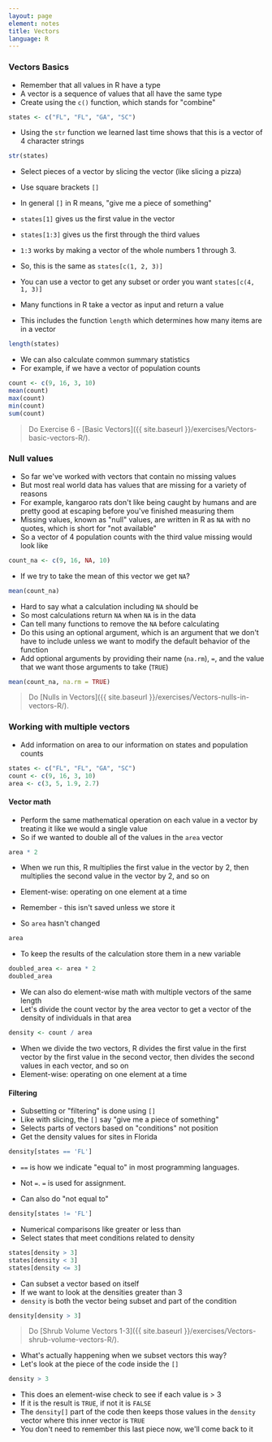 ```yaml
---
layout: page
element: notes
title: Vectors
language: R
---
```


### Vectors Basics

* Remember that all values in R have a type
* A vector is a sequence of values that all have the same type
* Create using the `c()` function, which stands for "combine"

```r
states <- c("FL", "FL", "GA", "SC")
```

* Using the `str` function we learned last time shows that this is a vector of 4 character strings

```r
str(states)
```

* Select pieces of a vector by slicing the vector (like slicing a pizza)
* Use square brackets `[]`
* In general `[]` in R means, "give me a piece of something"
* `states[1]` gives us the first value in the vector
* `states[1:3]` gives us the first through the third values
* `1:3` works by making a vector of the whole numbers 1 through 3.
* So, this is the same as `states[c(1, 2, 3)]`
* You can use a vector to get any subset or order you want `states[c(4, 1, 3)]`

* Many functions in R take a vector as input and return a value
* This includes the function `length` which determines how many items are in a vector

```r
length(states)
```

* We can also calculate common summary statistics
* For example, if we have a vector of population counts

```r
count <- c(9, 16, 3, 10)
mean(count)
max(count)
min(count)
sum(count)
```

> Do Exercise 6 - [Basic Vectors]({{ site.baseurl }}/exercises/Vectors-basic-vectors-R/).

### Null values

* So far we've worked with vectors that contain no missing values
* But most real world data has values that are missing for a variety of reasons
* For example, kangaroo rats don't like being caught by humans and are pretty good at escaping before you've finished measuring them
* Missing values, known as "null" values, are written in R as `NA` with no quotes, which is short for "not available"
* So a vector of 4 population counts with the third value missing would look like

```r
count_na <- c(9, 16, NA, 10)
```

* If we try to take the mean of this vector we get `NA`?

```r
mean(count_na)
```

* Hard to say what a calculation including `NA` should be
* So most calculations return `NA` when `NA` is in the data
* Can tell many functions to remove the `NA` before calculating
* Do this using an optional argument, which is an argument that we don't have to include unless we want to modify the default behavior of the function
* Add optional arguments by providing their name (`na.rm`), `=`, and the value that we want those arguments to take (`TRUE`)

```r
mean(count_na, na.rm = TRUE)
```

> Do [Nulls in Vectors]({{ site.baseurl }}/exercises/Vectors-nulls-in-vectors-R/).

### Working with multiple vectors

* Add information on area to our information on states and population counts

```r
states <- c("FL", "FL", "GA", "SC")
count <- c(9, 16, 3, 10)
area <- c(3, 5, 1.9, 2.7)
```

#### Vector math

* Perform the same mathematical operation on each value in a vector by treating it like we would a single value
* So if we wanted to double all of the values in the `area` vector

```r
area * 2
```

* When we run this, R multiplies the first value in the vector by 2, then multiplies the second value in the vector by 2, and so on
* Element-wise: operating on one element at a time

* Remember - this isn't saved unless we store it
* So `area` hasn't changed

```r
area
```

* To keep the results of the calculation store them in a new variable

```r
doubled_area <- area * 2
doubled_area
```

* We can also do element-wise math with multiple vectors of the same length
* Let's divide the count vector by the area vector to get a vector of the density of individuals in that area

```r
density <- count / area
```

* When we divide the two vectors, R divides the first value in the first vector by the first value in the second vector, then divides the second values in each vector, and so on
* Element-wise: operating on one element at a time

#### Filtering

* Subsetting or "filtering" is done using `[]`
* Like with slicing, the `[]` say "give me a piece of something"
* Selects parts of vectors based on "conditions" not position
* Get the density values for sites in Florida

```r
density[states == 'FL']
```

* `==` is how we indicate "equal to" in most programming languages.
* Not `=`. `=` is used for assignment.

* Can also do "not equal to"

```r
density[states != 'FL']
```

* Numerical comparisons like greater or less than
* Select states that meet conditions related to density

```r
states[density > 3]
states[density < 3]
states[density <= 3]
```

* Can subset a vector based on itself
* If we want to look at the densities greater than 3
* `density` is both the vector being subset and part of the condition

```r
density[density > 3]
```

> Do [Shrub Volume Vectors 1-3]({{ site.baseurl }}/exercises/Vectors-shrub-volume-vectors-R/).

* What's actually happening when we subset vectors this way?
* Let's look at the piece of the code inside the `[]`

```r
density > 3
```

* This does an element-wise check to see if each value is > 3
* If it is the result is `TRUE`, if not it is `FALSE`
* The `density[]` part of the code then keeps those values in the `density` vector where this inner vector is `TRUE`
* You don't need to remember this last piece now, we'll come back to it
